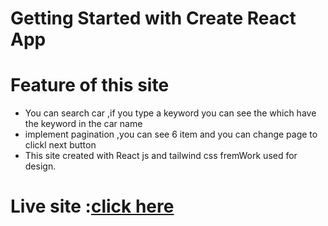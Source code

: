 # Getting Started with Create React App


# Feature of this site 
 * You can search car ,if you type a keyword you can see the which have the keyword in the car name 
 * implement pagination ,you can see 6 item and you can change page to clickl next button 
 * This site created with React js and tailwind css fremWork used for design.

# Live site :[click here](https://651bad8cc3483433d1c8f1da--tourmaline-custard-97819c.netlify.app/#0)